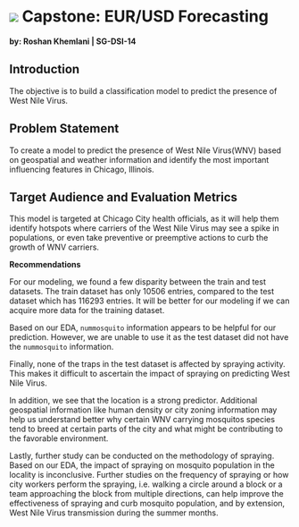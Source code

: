 # ![](https://ga-dash.s3.amazonaws.com/production/assets/logo-9f88ae6c9c3871690e33280fcf557f33.png) Capstone: EUR/USD Forecasting

**by: Roshan Khemlani | SG-DSI-14**

## Introduction

The objective is to build a classification model to predict the presence of West Nile Virus.

## Problem Statement

To create a model to predict the presence of West Nile Virus(WNV) based on geospatial and weather information and identify the most important influencing features in Chicago, Illinois.

## Target Audience and Evaluation Metrics

This model is targeted at Chicago City health officials, as it will help them identify hotspots where carriers of the West Nile Virus may see a spike in populations, or even take preventive or preemptive actions to curb the growth of WNV carriers.

**Recommendations**

For our modeling, we found a few disparity between the train and test datasets. The train dataset has only 10506 entries, compared to the test dataset which has 116293 entries. It will be better for our modeling if we can acquire more data for the training dataset.

Based on our EDA, `nummosquito` information appears to be helpful for our prediction. However, we are unable to use it as the test dataset did not have the `nummosquito` information.

Finally, none of the traps in the test dataset is affected by spraying activity. This makes it difficult to ascertain the impact of spraying on predicting West Nile Virus.

In addition, we see that the location is a strong predictor. Additional geospatial information like human density or city zoning information may help us understand better why certain WNV carrying mosquitos species tend to breed at certain parts of the city and what might be contributing to the favorable environment.

Lastly, further study can be conducted on the methodology of spraying. Based on our EDA, the impact of spraying on mosquito population in the locality is inconclusive. Further studies on the frequency of spraying or how city workers perform the spraying, i.e. walking a circle around a block or a team approaching the block from multiple directions, can help improve the effectiveness of spraying and curb mosquito population, and by extension, West Nile Virus transmission during the summer months.



